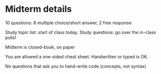 # Midterm details

10 questions: 8 multiple choice/short answer, 2 free response

Study topic list: start of class today.
Study questions: go over the in-class polls!

Midterm is closed-book, on paper

You are allowed a one-sided cheat sheet.
Handwritten or typed is OK.

No questions that ask you to hand-write code
(concepts, not syntax)
